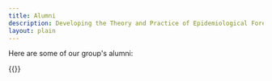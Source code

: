 ```yaml
---
title: Alumni
description: Developing the Theory and Practice of Epidemiological Forecasting
layout: plain
---
```


Here are some of our group's alumni:

{{<team active=false >}}